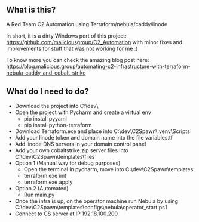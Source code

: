 ## What is this?
A Red Team C2 Automation using Terraform/nebula/caddy/linode

In short, it is a dirty Windows port of this project: https://github.com/maliciousgroup/C2_Automation with minor fixes and improvements for stuff that was not working for me :)

To know more you can check the amazing blog post here: https://blog.malicious.group/automating-c2-infrastructure-with-terraform-nebula-caddy-and-cobalt-strike

## What do I need to do?
- Download the project into C:\dev\
- Open the project with Pycharm and create a virtual env
  - pip install pyyaml
  - pip install python-terraform
- Download Terraform.exe and place into C:\dev\C2Spawn\\.venv\Scripts
- Add your linode token and domain name into the file variables.tf
- Add linode DNS servers in your domain control panel
- Add your own cobaltstrike.zip server files into C:\dev\C2Spawn\templates\files
- Option 1 (Manual way for debug purposes)
  - Open the terminal in pycharm, move into C:\dev\C2Spawn\templates
  - terraform.exe init
  - terraform.exe apply
- Option 2 (Automated)
  - Run main.py
- Once the infra is up, on the operator machine run Nebula by using C:\dev\C2Spawn\templates\configs\nebula\operator_start.ps1
- Connect to CS server at IP 192.18.100.200
